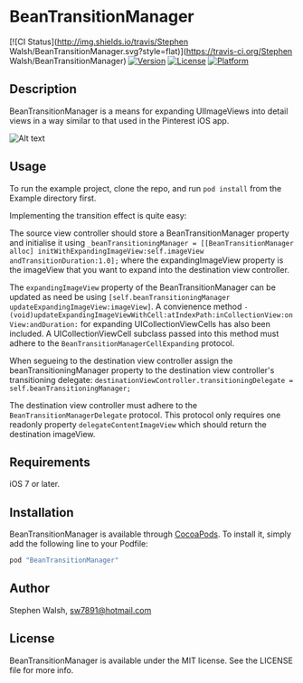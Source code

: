 # BeanTransitionManager

[![CI Status](http://img.shields.io/travis/Stephen Walsh/BeanTransitionManager.svg?style=flat)](https://travis-ci.org/Stephen Walsh/BeanTransitionManager)
[![Version](https://img.shields.io/cocoapods/v/BeanTransitionManager.svg?style=flat)](http://cocoapods.org/pods/BeanTransitionManager)
[![License](https://img.shields.io/cocoapods/l/BeanTransitionManager.svg?style=flat)](http://cocoapods.org/pods/BeanTransitionManager)
[![Platform](https://img.shields.io/cocoapods/p/BeanTransitionManager.svg?style=flat)](http://cocoapods.org/pods/BeanTransitionManager)


## Description
BeanTransitionManager is a means for expanding UIImageViews into detail views in a way similar to that used in the Pinterest iOS app.

![Alt text](http://i.imgur.com/O05sIIV.gif "Demo")



## Usage
To run the example project, clone the repo, and run `pod install` from the Example directory first.

Implementing the transition effect is quite easy:

The source view controller should store a BeanTransitionManager property and initialise it using `_beanTransitioningManager = [[BeanTransitionManager alloc] initWithExpandingImageView:self.imageView andTransitionDuration:1.0];`
where the expandingImageView property is the imageView that you want to expand into the destination view controller.

The `expandingImageView` property of the BeanTransitionManager can be updated as need be using `[self.beanTransitioningManager updateExpandingImageView:imageView]`.
A convienence method `- (void)updateExpandingImageViewWithCell:atIndexPath:inCollectionView:onView:andDuration:` for expanding UICollectionViewCells has also been included. A UICollectionViewCell subclass passed into this method must adhere to the `BeanTransitionManagerCellExpanding` protocol.

When segueing to the destination view controller assign the beanTransitioningManager property to the destination view controller's transitioning delegate:
`destinationViewController.transitioningDelegate = self.beanTransitioningManager;`

The destination view controller must adhere to the `BeanTransitionManagerDelegate` protocol.
This protocol only requires one readonly property `delegateContentImageView` which should return the destination imageView.

## Requirements
iOS 7 or later.


## Installation
BeanTransitionManager is available through [CocoaPods](http://cocoapods.org). To install
it, simply add the following line to your Podfile:

```ruby
pod "BeanTransitionManager"
```

## Author

Stephen Walsh, sw7891@hotmail.com

## License

BeanTransitionManager is available under the MIT license. See the LICENSE file for more info.
